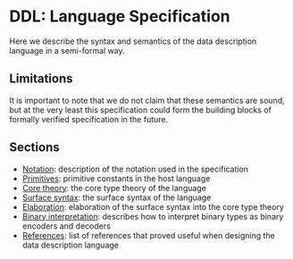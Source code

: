 # DDL: Language Specification

Here we describe the syntax and semantics of the data description language in a
semi-formal way.

## Limitations

It is important to note that we do not claim that these semantics are sound,
but at the very least this specification could form the building blocks of
formally verified specification in the future.

## Sections

-   [Notation](./specification/notation.md):
    description of the notation used in the specification
-   [Primitives](./specification/primitives.md):
    primitive constants in the host language
-   [Core theory](./specification/core-theory.md):
    the core type theory of the language
-   [Surface syntax](./specification/surface-syntax.md):
    the surface syntax of the language
-   [Elaboration](./specification/elaboration.md):
    elaboration of the surface syntax into the core type theory
-   [Binary interpretation](./specification/binary-interpretation.md):
    describes how to interpret binary types as binary encoders and decoders
-   [References](./specification/references.md):
    list of references that proved useful when designing the data description language
